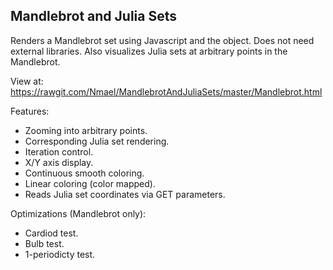 Mandlebrot and Julia Sets
-------------------------

Renders a Mandlebrot set using Javascript and the <canvas> object. Does not need external libraries. Also visualizes Julia sets at arbitrary points in the Mandlebrot.

View at: https://rawgit.com/Nmael/MandlebrotAndJuliaSets/master/Mandlebrot.html

Features:
* Zooming into arbitrary points.
* Corresponding Julia set rendering.
* Iteration control.
* X/Y axis display.
* Continuous smooth coloring.
* Linear coloring (color mapped).
* Reads Julia set coordinates via GET parameters.

Optimizations (Mandlebrot only):
* Cardiod test.
* Bulb test.
* 1-periodicty test.
